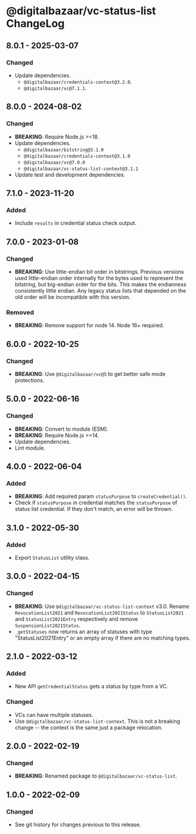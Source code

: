 # @digitalbazaar/vc-status-list ChangeLog

## 8.0.1 - 2025-03-07

### Changed
- Update dependencies.
  - `@digitalbazaar/credentials-context@3.2.0`.
  - `@digitalbazaar/vc@7.1.1`.

## 8.0.0 - 2024-08-02

### Changed
- **BREAKING**: Require Node.js >=18.
- Update dependencies.
  - `@digitalbazaar/bitstring@3.1.0`
  - `@digitalbazaar/credentials-context@3.1.0`
  - `@digitalbazaar/vc@7.0.0`
  - `@digitalbazaar/vc-status-list-context@3.1.1`
- Update test and development dependencies.

## 7.1.0 - 2023-11-20

### Added
- Include `results` in credential status check output.

## 7.0.0 - 2023-01-08

### Changed
- **BREAKING**: Use little-endian bit order in bitstrings. Previous versions
  used little-endian order internally for the bytes used to represent the
  bitstring, but big-endian order for the bits. This makes the endianness
  consistently little endian. Any legacy status lists that depended on the old
  order will be incompatible with this version.

### Removed
- **BREAKING**: Remove support for node 14. Node 16+ required.

## 6.0.0 - 2022-10-25

### Changed
- **BREAKING**: Use `@digitalbazaar/vc@5` to get better safe mode
  protections.

## 5.0.0 - 2022-06-16

### Changed
- **BREAKING**: Convert to module (ESM).
- **BREAKING**: Require Node.js >=14.
- Update dependencies.
- Lint module.

## 4.0.0 - 2022-06-04

### Added
- **BREAKING**: Add required param `statusPurpose` to `createCredential()`.
- Check if `statusPurpose` in credential matches the `statusPurpose` of
  status list credential. If they don't match, an error will be thrown.

## 3.1.0 - 2022-05-30

### Added
- Export `StatusList` utility class.

## 3.0.0 - 2022-04-15

### Changed
- **BREAKING**: Use `@digitalbazaar/vc-status-list-context` v3.0. Rename
  `RevocationList2021` and `RevocationList2021Status` to `StatusList2021` and
  `StatusList2021Entry` respectively and remove `SuspensionList2021Status`.
- `_getStatuses` now returns an array of statuses with type
  "StatusList2021Entry" or an empty array if there are no matching
  types.

## 2.1.0 - 2022-03-12

### Added
- New API `getCredentialStatus` gets a status by type from a VC.

### Changed
- VCs can have multiple statuses.
- Use `@digitalbazaar/vc-status-list-context`. This is not a breaking
  change -- the context is the same just a package relocation.

## 2.0.0 - 2022-02-19

### Changed
- **BREAKING**: Renamed package to `@digitalbazaar/vc-status-list`.

## 1.0.0 - 2022-02-09

### Changed
- See git history for changes previous to this release.
